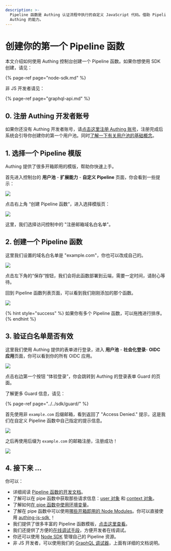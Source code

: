 ```yaml
---
description: >-
  Pipeline 函数是 Authing 认证流程中执行的自定义 JavaScript 代码。借助 Pipeline，开发者可以轻易自定义和扩展
  Authing 的能力。
---
```


# 创建你的第一个 Pipeline 函数

本文介绍如何使用 Authing 控制台创建一个 Pipeline 函数。如果你想使用 SDK 创建，请见：

{% page-ref page="node-sdk.md" %}

非 JS 开发者请见：

{% page-ref page="graphql-api.md" %}

## 0. 注册 Authing 开发者账号 <a id="register-authing"></a>

如果你还没有 Authing 开发者账号，请[点击这里注册 Authing 账号](https://authing.cn/login)，注册完成后系统会引导你创建你的第一个用户池。同时[了解一下有关用户池的基础概念](../../quickstart/basic.md)。

## 1. 选择一个 Pipeline 模版 <a id="choose-a-template"></a>

Authing 提供了很多开箱即用的模版，帮助你快速上手。

首先进入控制台的 **用户池** - **扩展能力** - **自定义 Pipeline** 页面，你会看到一些提示：

![](../../.gitbook/assets/image%20%28163%29.png)

点击右上角 “创建 Pipeline 函数“，进入选择模版页：

![](../../.gitbook/assets/image%20%28328%29.png)

这里，我们选择访问控制中的 "注册邮箱域名白名单"。

## 2. 创建一个  Pipeline 函数 <a id="create-a-function"></a>

这里我们设置的域名白名单是 "example.com"，你也可以改成自己的。

![](../../.gitbook/assets/image%20%28324%29.png)

点击左下角的“保存“按钮，我们会将此函数部署到云端，需要一定时间，请耐心等待。

回到  Pipeline 函数列表页面，可以看到我们刚刚添加的那个函数。

![](../../.gitbook/assets/image%20%28467%29.png)

{% hint style="success" %}
如果你有多个 Pipeline 函数，可以拖拽进行排序。
{% endhint %}

## 3. 验证白名单是否有效 <a id="validate"></a>

这里我们使用 Authing 提供的表单进行登录，进入 **用户池** - **社会化登录**- **OIDC 应用**页面，你可以看到你的所有 OIDC 应用。

![](../../.gitbook/assets/image%20%28393%29.png)

 点击右边第一个按钮 “体验登录”，你会跳转到 Authing 的登录表单 Guard 的页面。

了解更多 Guard 信息，请见：

{% page-ref page="../../sdk/guard/" %}

首先使用非 `example.com` 后缀邮箱，看到返回了 "Access Denied." 提示，这是我们在自定义 Pipeline 函数中自己指定的提示信息。

![](../../.gitbook/assets/image%20%28357%29.png)

之后再使用后缀为 `example.com` 的邮箱注册，注册成功！

![](../../.gitbook/assets/image%20%2885%29.png)

## 4. 接下来 ... <a id="whats-more"></a>

你可以：

* 详细阅读 [Pipeline 函数的开发文档](pipeline-function-api-doc.md)。
* 了解可以在 pipe 函数中获取那些请求信息：[user 对象](user-object.md) 和 [context 对象](context-object.md)。
* 了解如何[在 pipe 函数中使用环境变量](env.md)。
* 了解在 pipe 函数中可以使用[哪些开箱即用的 Node Modules](available-node-modules.md)。你可以直接使用 [authing-js-sdk ](../../sdk/sdk-for-javascript/)！
* 我们提供了很多丰富的 Pipeline 函数模板，[点击这里查看](https://github.com/authing/pipeline)。
* 我们还提供了方便的[在线调试手段](how-to-debug.md)，方便开发者在线调试。
* 你还可以使用  [Node SDK](node-sdk.md)  管理自己的 Pipeline 资源。
* 非 JS 开发者，可以使用我们的 [GraphQL 调试器](graphql-api.md)，上面有详细的文档说明。



